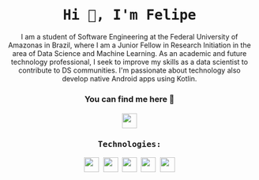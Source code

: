 <!-- TITULO -->
<h1 align="center"> <samp> Hi 👋, I'm Felipe<br/> </h1>
  
<!-- SOBRE MIM -->
<p align="center">
I am a student of Software Engineering at the Federal University of Amazonas in Brazil, where I am a Junior Fellow in Research Initiation in the area of Data Science and Machine Learning. As an academic and future technology professional, I seek to improve my skills as a data scientist to contribute to DS communities. I'm passionate about technology also develop native Android apps using Kotlin.
</p>

<!-- BANNER --> 
<!-- <img align='right' src="https://raw.githubusercontent.com/assuncaofelipe/assuncaofelipe/main/images/capas/capa2.png" width="360"> -->

<!-- ONDE ME ENCONTRAR -->
<h3 align="center"> You can find me here 🔎</h3>   
<h4 align="center"> <samp>
<a href="https://www.linkedin.com/in/assuncao-felipe/"><img src="https://img.shields.io/badge/linkedin-%230077B5.svg?&style=for-the-badge&logo=linkedin&logoColor=white" height="30"></a>
<!-- <a href="https://www.instagram.com/diceloss/"><img src="https://img.shields.io/badge/instagram-%23E4405F.svg?&style=for-the-badge&logo=instagram&logoColor=white" height="30"></a> -->


<h3 align="center"> Technologies: </h3>  
<p align="center">
  <img src="https://img.shields.io/badge/Python-3766AB?style=flat-square&logo=Python&logoColor=white" height="30"/></a> 
  <img src="https://img.shields.io/badge/C-A8B9CC?style=flat-square&logo=C&logoColor=white" height="30"/></a>
  <img src="https://img.shields.io/badge/Java-E4405F?style=flat-square&logo=Java&logoColor=white" height="30"/></a> 
  <img src="https://img.shields.io/badge/Kotlin-0095D5?style=flat-square&logo=kotlin&logoColor=white" height="30"/>
  <img src="https://img.shields.io/badge/Android-3DDC84?style=flat-square&logo=android&logoColor=white" height="30"/>
</p>

